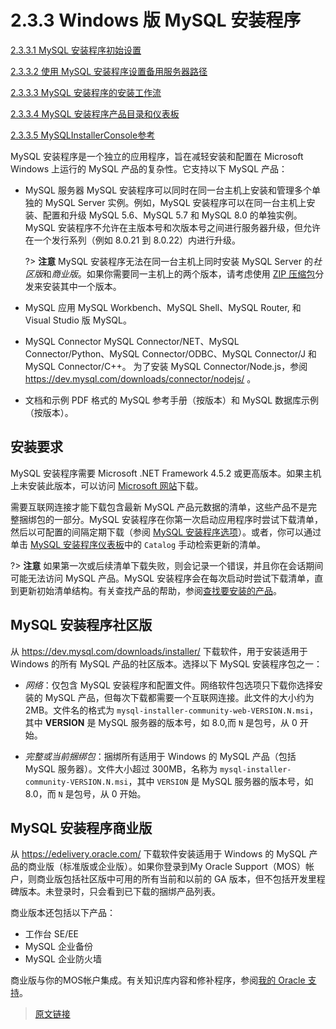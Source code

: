 # 2.3.3 Windows 版 MySQL 安装程序

[2.3.3.1 MySQL 安装程序初始设置](/2/2.3/2.3.3/2.3.3.1/mysql-installer-setup)

[2.3.3.2 使用 MySQL 安装程序设置备用服务器路径](/2/2.3/2.3.3/2.3.3.2/mysql-installer-change-path-proc)

[2.3.3.3 MySQL 安装程序的安装工作流](/2/2.3/2.3.3/2.3.3.3/mysql-installer-workflow)

[2.3.3.4 MySQL 安装程序产品目录和仪表板](/2/2.3/2.3.3/2.3.3.4/mysql-installer-catalog-dashboard)

[2.3.3.5 MySQLInstallerConsole参考](/2/2.3/2.3.3/2.3.3.5/MySQLInstallerConsole)

MySQL 安装程序是一个独立的应用程序，旨在减轻安装和配置在 Microsoft Windows 上运行的 MySQL 产品的复杂性。它支持以下 MySQL 产品：

- MySQL 服务器
  MySQL 安装程序可以同时在同一台主机上安装和管理多个单独的 MySQL Server 实例。例如，MySQL 安装程序可以在同一台主机上安装、配置和升级 MySQL 5.6、MySQL 5.7 和 MySQL 8.0 的单独实例。MySQL 安装程序不允许在主版本号和次版本号之间进行服务器升级，但允许在一个发行系列（例如 8.0.21 到 8.0.22）内进行升级。

  ?> **注意** MySQL 安装程序无法在同一台主机上同时安装 MySQL Server 的*社区版*和*商业版*。如果你需要同一主机上的两个版本，请考虑使用 [ZIP 压缩包](/2/2.3/2.3.2/windows-choosing-package?id=MySQL-免安装的-ZIP-压缩包)分发来安装其中一个版本。

- MySQL 应用
  MySQL Workbench、MySQL Shell、MySQL Router, 和 Visual Studio 版 MySQL。

- MySQL Connector
  MySQL Connector/NET、MySQL Connector/Python、MySQL Connector/ODBC、MySQL Connector/J 和 MySQL Connector/C++。 为了安装 MySQL Connector/Node.js，参阅 https://dev.mysql.com/downloads/connector/nodejs/ 。

- 文档和示例
  PDF 格式的 MySQL 参考手册（按版本）和 MySQL 数据库示例（按版本）。

## 安装要求

MySQL 安装程序需要 Microsoft .NET Framework 4.5.2 或更高版本。如果主机上未安装此版本，可以访问 [Microsoft 网站](https://www.microsoft.com/en-us/download/details.aspx?id=42643)下载。

需要互联网连接才能下载包含最新 MySQL 产品元数据的清单，这些产品不是完整捆绑包的一部分。MySQL 安装程序在你第一次启动应用程序时尝试下载清单，然后以可配置的间隔定期下载（参阅 [MySQL 安装程序选项](/2/2.3/2.3.3/2.3.3.4/mysql-installer-catalog-dashboard)）。或者，你可以通过单击 [MySQL 安装程序仪表板](/2/2.3/2.3.3/2.3.3.4/mysql-installer-catalog-dashboard?id=MySQL-安装程序面板)中的 `Catalog` 手动检索更新的清单。

?> **注意** 如果第一次或后续清单下载失败，则会记录一个错误，并且你在会话期间可能无法访问 MySQL 产品。MySQL 安装程序会在每次启动时尝试下载清单，直到更新初始清单结构。有关查找产品的帮助，参阅[查找要安装的产品](/2/2.3/2.3.3/2.3.3.4/mysql-installer-catalog-dashboard?id=查找要安装的产品)。

## MySQL 安装程序社区版

从 https://dev.mysql.com/downloads/installer/ 下载软件，用于安装适用于 Windows 的所有 MySQL 产品的社区版本。选择以下 MySQL 安装程序包之一：

- *网络*：仅包含 MySQL 安装程序和配置文件。网络软件包选项只下载你选择安装的 MySQL 产品，但每次下载都需要一个互联网连接。此文件的大小约为 2MB。文件名的格式为 `mysql-installer-community-web-VERSION.N.msi`，其中 **VERSION** 是 MySQL 服务器的版本号，如 8.0,而 `N` 是包号，从 0 开始。

- *完整或当前捆绑包*：捆绑所有适用于 Windows 的 MySQL 产品（包括 MySQL 服务器）。文件大小超过 300MB，名称为 `mysql-installer-community-VERSION.N.msi`，其中 `VERSION` 是 MySQL 服务器的版本号，如 8.0，而 `N` 是包号，从 0 开始。

## MySQL 安装程序商业版

从 https://edelivery.oracle.com/ 下载软件安装适用于 Windows 的 MySQL 产品的商业版（标准版或企业版）。如果你登录到My Oracle Support（MOS）帐户，则商业版包括社区版中可用的所有当前和以前的 GA 版本，但不包括开发里程碑版本。未登录时，只会看到已下载的捆绑产品列表。

商业版本还包括以下产品：

- 工作台 SE/EE
- MySQL 企业备份
- MySQL 企业防火墙

商业版与你的MOS帐户集成。有关知识库内容和修补程序，参阅[我的 Oracle 支持](https://support.oracle.com/)。

> [原文链接](https://dev.mysql.com/doc/refman/8.0/en/mysql-installer.html)
